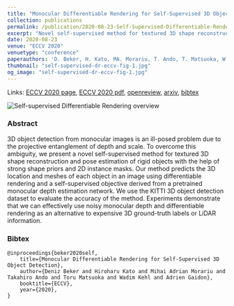 ```yaml
---
title: "Monocular Differentiable Rendering for Self-Supervised 3D Object Detection"
collection: publications
permalink: /publication/2020-08-23-Self-Supervised-Differentiable-Rendering
excerpt: "Novel self-supervised method for textured 3D shape reconstruction and pose estimation of rigid objects with the help of strong shape priors and 2D instance masks."
date: 2020-08-23
venue: "ECCV 2020"
venuetype: "conference"
paperauthors: 'D. Beker, H. Kato, MA. Morariu, T. Ando, T. Matsuoka, W. Kehl, A. Gaidon'
thumbnail: "self-supervised-dr-eccv-fig-1.jpg"
og_image: "self-supervised-dr-eccv-fig-1.jpg"
---
```


Links: [ECCV 2020 page](https://www.ecva.net/papers/eccv_2020/papers_ECCV/html/3794_ECCV_2020_paper.php), [ECCV 2020 pdf](https://www.ecva.net/papers/eccv_2020/papers_ECCV/papers/123660511.pdf), [openreview](https://openreview.net/forum?id=bKuIk86iZS), [arxiv](https://arxiv.org/abs/2009.14524), [bibtex](#bibtex)

![Self-supervised Differentiable Rendering overview](/images/self-supervised-dr-eccv-fig-1.jpg)

### Abstract

3D object detection from monocular images is an ill-posed problem due to the projective entanglement of depth and scale. To overcome this ambiguity, we present a novel self-supervised method for textured 3D shape reconstruction and pose estimation of rigid objects with the help of strong shape priors and 2D instance masks. Our method predicts the 3D location and meshes of each object in an image using differentiable rendering and a self-supervised objective derived from a pretrained monocular depth estimation network. We use the KITTI 3D object detection dataset to evaluate the accuracy of the method. Experiments demonstrate that we can effectively use noisy monocular depth and differentiable rendering as an alternative to expensive 3D ground-truth labels or LiDAR information.

### Bibtex

    @inproceedings{beker2020self,
        title={Monocular Differentiable Rendering for Self-Supervised 3D Object Detection},
        author={Deniz Beker and Hiroharu Kato and Mihai Adrian Morariu and Takahiro Ando and Toru Matsuoka and Wadim Kehl and Adrien Gaidon},
        booktitle={ECCV},
        year={2020},
    }
